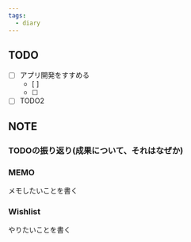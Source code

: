```yaml
---
tags:
  - diary
---
```


## TODO
- [ ] アプリ開発をすすめる
	- [ ] 
	- [ ] 
- [ ] TODO2
## NOTE
### TODOの振り返り(成果について、それはなぜか)



### MEMO
メモしたいことを書く


### Wishlist
やりたいことを書く
